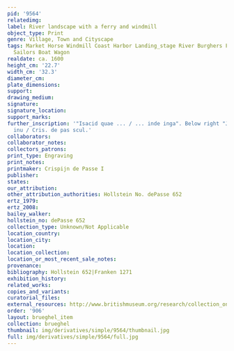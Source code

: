```yaml
---
pid: '9564'
relatedimg: 
label: River landscape with a ferry and windmill
object_type: Print
genre: Village, Town and Cityscape
tags: Market Horse Windmill Coast Harbor Landing_stage River Burghers Fishermen Merchants
  Sailors Boat Wagon
realdate: ca. 1600
height_cm: '22.7'
width_cm: '32.3'
diameter_cm: 
plate_dimensions: 
support: 
drawing_medium: 
signature: 
signature_location: 
support_marks: 
further_inscription: '"Isacid quae ... / ... inde inga". Below right "Joan. Breu.
  inu / Cris. de pas scul.'
collaborators: 
collaborator_notes: 
collectors_patrons: 
print_type: Engraving
print_notes: 
printmaker: Crispijn de Passe I
publisher: 
states: 
our_attribution: 
other_attribution_authorities: Hollstein No. dePasse 652
ertz_1979: 
ertz_2008: 
bailey_walker: 
hollstein_no: dePasse 652
collection_type: Unknown/Not Applicable
location_country: 
location_city: 
location: 
location_collection: 
location_or_most_recent_sale_notes: 
provenance: 
bibliography: Hollstein 652|Franken 1271
exhibition_history: 
related_works: 
copies_and_variants: 
curatorial_files: 
external_resources: http://www.britishmuseum.org/research/collection_online/collection_object_details.aspx?assetId=127734001&objectId=1543481&partId=1
order: '906'
layout: brueghel_item
collection: brueghel
thumbnail: img/derivatives/simple/9564/thumbnail.jpg
full: img/derivatives/simple/9564/full.jpg
---
```

